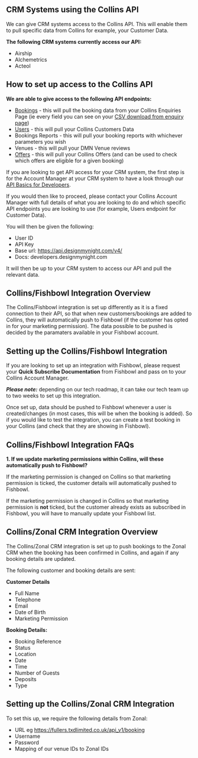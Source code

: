 ## CRM Systems using the Collins API  

We can give CRM systems access to the Collins API. This will enable them to pull specific data from Collins for example, your Customer Data.

**The following CRM systems currently access our API:**

* Airship
* Alchemetrics
* Acteol

## How to set up access to the Collins API

**We are able to give access to the following API endpoints:**

* [Bookings](http://developers.designmynight.com/booking-api/) - this will pull the booking data from your Collins Enquiries Page (ie every field you can see on your [CSV download from enquiry page](https://collins.uservoice.com/knowledgebase/articles/1829035-enquiries-page-csv-download))
* [Users](http://developers.designmynight.com/users-api/) - this will pull your Collins Customers Data
* Bookings Reports - this will pull your booking reports with whichever parameters you wish
* Venues - this will pull your DMN Venue reviews
* [Offers](http://developers.designmynight.com/offers-api/) - this will pull your Collins Offers (and can be used to check which offers are eligible for a given booking)

If you are looking to get API access for your CRM system, the first step is for the Account Manager at your CRM system to have a look through our [API Basics for Developers](http://developers.designmynight.com/api-basics/).

If you would then like to proceed, please contact your Collins Account Manager with full details of what you are looking to do and which specific API endpoints you are looking to use (for example, Users endpoint for Customer Data). 

You will then be given the following:

* User ID
* API Key
* Base url: https://api.designmynight.com/v4/
* Docs: developers.designmynight.com

It will then be up to your CRM system to access our API and pull the relevant data. 

## Collins/Fishbowl Integration Overview

The Collins/Fishbowl integration is set up differently as it is a fixed connection to their API, so that when new customers/bookings are added to Collins, they will automatically push to Fishbowl (if the customer has opted in for your marketing permission). The data possible to be pushed is decided by the paramaters available in your Fishbowl account.

## Setting up the Collins/Fishbowl Integration

If you are looking to set up an integration with Fishbowl, please request your **Quick Subscribe Documentation** from Fishbowl and pass on to your Collins Account Manager. 

**_Please note:_** depending on our tech roadmap, it can take our tech team up to two weeks to set up this integration. 

Once set up, data should be pushed to Fishbowl whenever a user is created/changes (in most cases, this will be when the booking is added).
So if you would like to test the integration, you can create a test booking in your Collins (and check that they are showing in Fishbowl). 

## Collins/Fishbowl Integration FAQs

**1. If we update marketing permissions within Collins, will these automatically push to Fishbowl?**

If the marketing permission is changed on Collins so that marketing permission is ticked, the customer details will automatically pushed to Fishbowl. 

If the marketing permission is changed in Collins so that marketing permission is **not** ticked, but the customer already exists as subscribed in Fishbowl, you will have to manually update your Fishbowl list.

## Collins/Zonal CRM Integration Overview

The Collins/Zonal CRM integration is set up to push bookings to the Zonal CRM when the booking has been confirmed in Collins, and again if any booking details are updated. 

The following customer and booking details are sent:

**Customer Details**

* Full Name
* Telephone
* Email
* Date of Birth
* Marketing Permission

**Booking Details:**

* Booking Reference
* Status
* Location
* Date
* Time
* Number of Guests
* Deposits
* Type

## Setting up the Collins/Zonal CRM Integration

To set this up, we require the following details from Zonal:

* URL eg https://fullers.txdlimited.co.uk/api_v1/booking
* Username
* Password
* Mapping of our venue IDs to Zonal IDs



